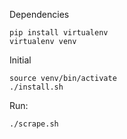 Dependencies

```
pip install virtualenv
virtualenv venv
```


Initial

```
source venv/bin/activate
./install.sh
```

Run:

```./scrape.sh```
